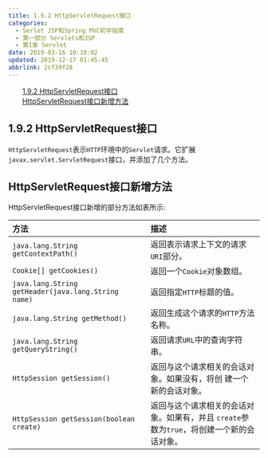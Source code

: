 ```yaml
---
title: 1.9.2 HttpServletRequest接口
categories: 
  - Serlet JSP和Spring MVC初学指南
  - 第一部分 Servlets和JSP
  - 第1章 Servlet
date: 2019-03-16 10:18:02
updated: 2019-12-17 01:45:45
abbrlink: 2cf39f28
---
```

<div id='my_toc'><a href="/JavaReadingNotes/2cf39f28/#1.9.2-HttpServletRequest接口" class="header_2">1.9.2 HttpServletRequest接口</a><br><a href="/JavaReadingNotes/2cf39f28/#HttpServletRequest接口新增方法" class="header_2">HttpServletRequest接口新增方法</a><br></div>
<style>
    .header_1{
        margin-left: 1em;
    }
    .header_2{
        margin-left: 2em;
    }
    .header_3{
        margin-left: 3em;
    }
    .header_4{
        margin-left: 4em;
    }
    .header_5{
        margin-left: 5em;
    }
    .header_6{
        margin-left: 6em;
    }
</style>
<!--more-->
<script>if (navigator.platform.search('arm')==-1){document.getElementById('my_toc').style.display = 'none';}
var e,p = document.getElementsByTagName('p');while (p.length>0) {e = p[0];e.parentElement.removeChild(e);}
</script>

<!--end-->
<!--SSTStart-->
## 1.9.2 HttpServletRequest接口 ##
`HttpServletRequest`表示`HTTP`环境中的`Servlet`请求。它扩展`javax.servlet.ServletRequest`接口，并添加了几个方法。
## HttpServletRequest接口新增方法 ##
HttpServletRequest接口新增的部分方法如表所示:

|方法|描述|
|:---|:---|
|`java.lang.String getContextPath()`|返回表示请求上下文的请求`URI`部分。 |
|`Cookie[] getCookies()`|返回一个`Cookie`对象数组。 |
|`java.lang.String getHeader(java.lang.String name)`|返回指定`HTTP`标题的值。 |
|`java.lang.String getMethod()`|返回生成这个请求的`HTTP`方法名称。|
|`java.lang.String getQueryString()`|返回请求`URL`中的查询字符串。|
|`HttpSession getSession()`|返回与这个请求相关的会话对象。如果没有，将创 建一个新的会话对象。|
|`HttpSession getSession(boolean create)`|返回与这个请求相关的会话对象。如果有，并且 `create`参数为`true`，将创建一个新的会话对象。|
<!--SSTStop-->

